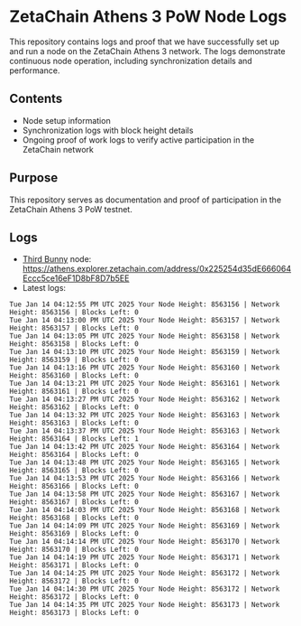 # ZetaChain Athens 3 PoW Node Logs
This repository contains logs and proof that we have successfully set up and run a node on the ZetaChain Athens 3 network. The logs demonstrate continuous node operation, including synchronization details and performance.

## Contents
- Node setup information
- Synchronization logs with block height details
- Ongoing proof of work logs to verify active participation in the ZetaChain network

## Purpose
This repository serves as documentation and proof of participation in the ZetaChain Athens 3 PoW testnet.

## Logs

- [Third Bunny](https://thirdbunny.xyz/) node: https://athens.explorer.zetachain.com/address/0x225254d35dE666064Eccc5ce16eF1D8bF8D7b5EE
- Latest logs:
```
Tue Jan 14 04:12:55 PM UTC 2025 Your Node Height: 8563156 | Network Height: 8563156 | Blocks Left: 0
Tue Jan 14 04:13:00 PM UTC 2025 Your Node Height: 8563157 | Network Height: 8563157 | Blocks Left: 0
Tue Jan 14 04:13:05 PM UTC 2025 Your Node Height: 8563158 | Network Height: 8563158 | Blocks Left: 0
Tue Jan 14 04:13:10 PM UTC 2025 Your Node Height: 8563159 | Network Height: 8563159 | Blocks Left: 0
Tue Jan 14 04:13:16 PM UTC 2025 Your Node Height: 8563160 | Network Height: 8563160 | Blocks Left: 0
Tue Jan 14 04:13:21 PM UTC 2025 Your Node Height: 8563161 | Network Height: 8563161 | Blocks Left: 0
Tue Jan 14 04:13:27 PM UTC 2025 Your Node Height: 8563162 | Network Height: 8563162 | Blocks Left: 0
Tue Jan 14 04:13:32 PM UTC 2025 Your Node Height: 8563163 | Network Height: 8563163 | Blocks Left: 0
Tue Jan 14 04:13:37 PM UTC 2025 Your Node Height: 8563163 | Network Height: 8563164 | Blocks Left: 1
Tue Jan 14 04:13:42 PM UTC 2025 Your Node Height: 8563164 | Network Height: 8563164 | Blocks Left: 0
Tue Jan 14 04:13:48 PM UTC 2025 Your Node Height: 8563165 | Network Height: 8563165 | Blocks Left: 0
Tue Jan 14 04:13:53 PM UTC 2025 Your Node Height: 8563166 | Network Height: 8563166 | Blocks Left: 0
Tue Jan 14 04:13:58 PM UTC 2025 Your Node Height: 8563167 | Network Height: 8563167 | Blocks Left: 0
Tue Jan 14 04:14:03 PM UTC 2025 Your Node Height: 8563168 | Network Height: 8563168 | Blocks Left: 0
Tue Jan 14 04:14:09 PM UTC 2025 Your Node Height: 8563169 | Network Height: 8563169 | Blocks Left: 0
Tue Jan 14 04:14:14 PM UTC 2025 Your Node Height: 8563170 | Network Height: 8563170 | Blocks Left: 0
Tue Jan 14 04:14:19 PM UTC 2025 Your Node Height: 8563171 | Network Height: 8563171 | Blocks Left: 0
Tue Jan 14 04:14:25 PM UTC 2025 Your Node Height: 8563172 | Network Height: 8563172 | Blocks Left: 0
Tue Jan 14 04:14:30 PM UTC 2025 Your Node Height: 8563172 | Network Height: 8563172 | Blocks Left: 0
Tue Jan 14 04:14:35 PM UTC 2025 Your Node Height: 8563173 | Network Height: 8563173 | Blocks Left: 0
```
